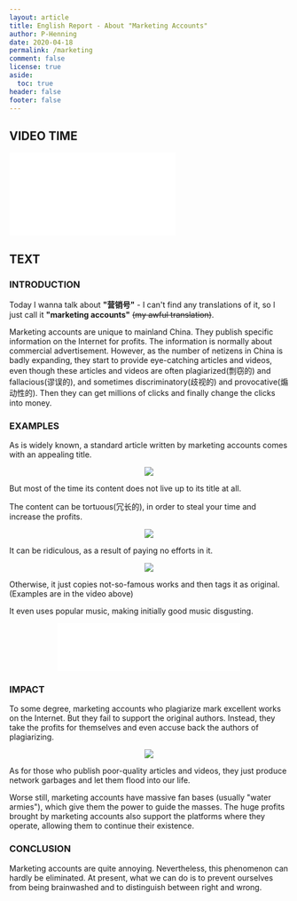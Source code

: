 ```yaml
---
layout: article
title: English Report - About "Marketing Accounts"
author: P-Henning
date: 2020-04-18
permalink: /marketing
comment: false
license: true
aside:
  toc: true
header: false
footer: false
---
```


## VIDEO TIME

<div class="extensions extensions--video">
  <iframe src="//player.bilibili.com/player.html?aid=61434996&page=1"
    frameborder="no" scrolling="no" allowfullscreen="true">
  </iframe>
</div>

## TEXT

### INTRODUCTION

Today I wanna talk about **"营销号"** - I can't find any translations of it, so l just call it **"marketing accounts"** ~~(my awful translation)~~. 

Marketing accounts are unique to mainland China. They publish specific information on the Internet for profits. The information is normally about commercial advertisement. However, as the number of netizens in China is badly expanding, they start to provide eye-catching articles and videos, even though these articles and videos are often plagiarized(剽窃的) and fallacious(谬误的), and sometimes discriminatory(歧视的) and provocative(煽动性的). Then they can get millions of clicks and finally change the clicks into money.

### EXAMPLES

As is widely known, a standard article written by marketing accounts comes with an appealing title.

<div align="center"><img src="https://s1.ax1x.com/2020/04/16/JkMHl6.png"></div>

But most of the time its content does not live up to its title at all. 

The content can be tortuous(冗长的), in order to steal your time and increase the profits.

<div align="center"><img src="https://s1.ax1x.com/2020/04/16/JkMX0e.png"></div>

It can be ridiculous, as a result of paying no efforts in it.

<div align="center"><img src="https://s1.ax1x.com/2020/04/16/JkMb6K.gif"></div>

Otherwise, it just copies not-so-famous works and then tags it as original. (Examples are in the video above)

It even uses popular music, making initially good music disgusting.

<div align="center">
  <iframe class="extensions extensions--audio" width="330" height="86"
    src="//music.163.com/outchain/player?type=2&id=34468798&auto=0&height=66"
    frameborder="no" border="0" marginwidth="0" marginheight="0">
  </iframe>
</div>

### IMPACT

To some degree, marketing accounts who plagiarize mark excellent works on the Internet. But they fail to support the original authors. Instead, they take the profits for themselves and even accuse back the authors of plagiarizing.

<div align="center"><img src="https://s1.ax1x.com/2020/04/16/JE9hFS.jpg"></div>

As for those who publish poor-quality articles and videos, they just produce network garbages and let them flood into our life.

Worse still, marketing accounts have massive fan bases (usually "water armies"), which give them the power to guide the masses. The huge profits brought by marketing accounts also support the platforms where they operate, allowing them to continue their existence.

### CONCLUSION

Marketing accounts are quite annoying. Nevertheless, this phenomenon can hardly be eliminated. At present, what we can do is to prevent ourselves from being brainwashed and to distinguish between right and wrong.
